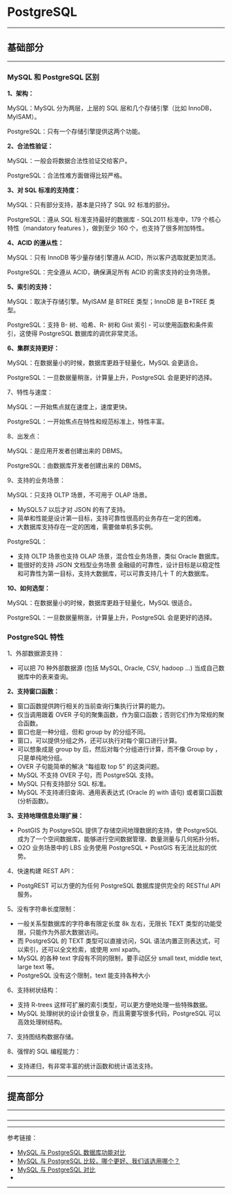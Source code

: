 # PostgreSQL

---

## 基础部分

---

### MySQL 和 PostgreSQL 区别

**1、架构：**

MySQL：MySQL 分为两层，上层的 SQL 层和几个存储引擎（比如 InnoDB，MyISAM）。

PostgreSQL：只有一个存储引擎提供这两个功能。

**2、合法性验证：**

MySQL：一般会将数据合法性验证交给客户。

PostgreSQL：合法性难方面做得比较严格。

**3、对 SQL 标准的支持度：**

MySQL：只有部分支持，基本是只持了 SQL 92 标准的部分。

PostgreSQL：遵从 SQL 标准支持最好的数据库 - SQL2011 标准中，179 个核心特性（mandatory features ），做到至少 160 个，也支持了很多附加特性。

**4、ACID 的遵从性：**

MySQL：只有 InnoDB 等少量存储引擎遵从 ACID，所以客户选取就更加灵活。

PostgreSQL：完全遵从 ACID，确保满足所有 ACID 的需求支持的业务场景。

**5、索引的支持：**

MySQL：取决于存储引擎。MyISAM 是 BTREE 类型；InnoDB 是 B+TREE 类型。

PostgreSQL：支持 B- 树、哈希、R- 树和 Gist 索引 - 可以使用函数和条件索引，这使得 PostgreSQL 数据库的调优非常灵活。

**6、集群支持更好：**

MySQL：在数据量小的时候，数据库更趋于轻量化，MySQL 会更适合。

PostgreSQL：一旦数据量稍涨，计算量上升，PostgreSQL 会是更好的选择。

7、特性与速度：

MySQL：一开始焦点就在速度上，速度更快。

PostgreSQL：一开始焦点在特性和规范标准上，特性丰富。

8、出发点：

MySQL：是应用开发者创建出来的 DBMS。

PostgreSQL：由数据库开发者创建出来的 DBMS。

9、支持的业务场景：

MySQL：只支持 OLTP 场景，不可用于 OLAP 场景。

- MySQL5.7 以后才对 JSON 的有了支持。
- 简单和性能是设计第一目标，支持可靠性很高的业务存在一定的困难。
- 大数据库支持存在一定的困难，需要做单机多实例。

PostgreSQL：

- 支持 OLTP 场景也支持 OLAP 场景，混合性业务场景，类似 Oracle 数据库。
- 能很好的支持 JSON 文档型业务场景 金融级的可靠性，设计目标是以稳定性和可靠性为第一目标，支持大数据库，可以可靠支持几十 T 的大数据库。

**10、如何选型：**

MySQL：在数据量小的时候，数据库更趋于轻量化，MySQL 很适合。

PostgreSQL：一旦数据量稍涨，计算量上升，PostgreSQL 会是更好的选择。

### PostgreSQL 特性

1、外部数据源支持：

- 可以把 70 种外部数据源 (包括 MySQL, Oracle, CSV, hadoop …) 当成自己数据库中的表来查询。

**2、支持窗口函数：**

- 窗口函数提供跨行相关的当前查询行集执行计算的能力。
- 仅当调用跟着 OVER 子句的聚集函数，作为窗口函数；否则它们作为常规的聚合函数。
- 窗口也是一种分组，但和 group by 的分组不同。
- 窗口，可以提供分组之外，还可以执行对每个窗口进行计算。
- 可以想象成是 group by 后，然后对每个分组进行计算，而不像 Group by ，只是单纯地分组。
- OVER 子句能简单的解决 “每组取 top 5” 的这类问题。
- MySQL 不支持 OVER 子句，而 PostgreSQL 支持。
- MySQL 只有支持部分 SQL 标准。
- MySQL 不支持递归查询、通用表表达式 (Oracle 的 with 语句) 或者窗口函数 (分析函数)。

**3、支持地理信息处理扩展：**

- PostGIS 为 PostgreSQL 提供了存储空间地理数据的支持，使 PostgreSQL 成为了一个空间数据库，能够进行空间数据管理、数量测量与几何拓扑分析。
- O2O 业务场景中的 LBS 业务使用 PostgreSQL + PostGIS 有无法比拟的优势。

4、快速构建 REST API：

- PostgREST 可以方便的为任何 PostgreSQL 数据库提供完全的 RESTful API 服务。

5、没有字符串长度限制：

- 一般关系型数据库的字符串有限定长度 8k 左右，无限长 TEXT 类型的功能受限，只能作为外部大数据访问。
- 而 PostgreSQL 的 TEXT 类型可以直接访问，SQL 语法内置正则表达式，可以索引，还可以全文检索，或使用 xml xpath。
- MySQL 的各种 text 字段有不同的限制，要手动区分 small text, middle text, large text 等。
- PostgreSQL 没有这个限制，text 能支持各种大小

6、支持树状结构：

- 支持 R-trees 这样可扩展的索引类型，可以更方便地处理一些特殊数据。
- MySQL 处理树状的设计会很复杂，而且需要写很多代码，PostgreSQL 可以高效处理树结构。

7、支持图结构数据存储。

8、强悍的 SQL 编程能力：

- 支持递归，有非常丰富的统计函数和统计语法支持。

---

## 提高部分

---

###

---

---

参考链接：

- [MySQL 与 PostgreSQL 数据库功能对比](https://developer.aliyun.com/article/707482)
- [MySQL 与 PostgreSQL 比较，哪个更好、我们该选用哪个？](https://blog.csdn.net/weixin_36380516/article/details/113787668)
- [MySQL 与 PostgreSQL 对比](https://cloud.tencent.com/developer/article/1706949)
- []()

---




